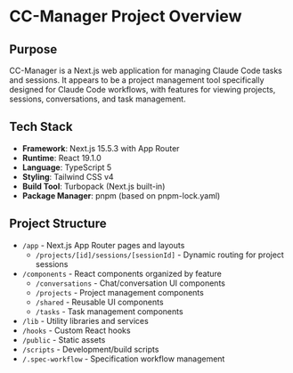 # CC-Manager Project Overview

## Purpose
CC-Manager is a Next.js web application for managing Claude Code tasks and sessions. It appears to be a project management tool specifically designed for Claude Code workflows, with features for viewing projects, sessions, conversations, and task management.

## Tech Stack
- **Framework**: Next.js 15.5.3 with App Router
- **Runtime**: React 19.1.0
- **Language**: TypeScript 5
- **Styling**: Tailwind CSS v4
- **Build Tool**: Turbopack (Next.js built-in)
- **Package Manager**: pnpm (based on pnpm-lock.yaml)

## Project Structure
- `/app` - Next.js App Router pages and layouts
  - `/projects/[id]/sessions/[sessionId]` - Dynamic routing for project sessions
- `/components` - React components organized by feature
  - `/conversations` - Chat/conversation UI components
  - `/projects` - Project management components
  - `/shared` - Reusable UI components
  - `/tasks` - Task management components
- `/lib` - Utility libraries and services
- `/hooks` - Custom React hooks
- `/public` - Static assets
- `/scripts` - Development/build scripts
- `/.spec-workflow` - Specification workflow management